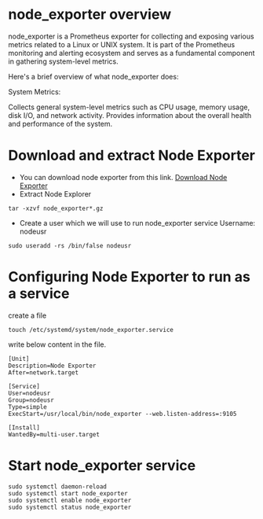 # node_exporter overview
node_exporter is a Prometheus exporter for collecting and exposing various metrics related to a Linux or UNIX system. It is part of the Prometheus monitoring and alerting ecosystem and serves as a fundamental component in gathering system-level metrics.

Here's a brief overview of what node_exporter does:

System Metrics:

Collects general system-level metrics such as CPU usage, memory usage, disk I/O, and network activity.
Provides information about the overall health and performance of the system.

# Download and extract Node Exporter
- You can download node exporter from this link.
[Download Node Exporter](https://prometheus.io/download/#node_exporter)
- Extract Node Explorer
```
tar -xzvf node_exporter*.gz
```
- Create a user which we will use to run node_exporter service
Username: nodeusr
```
sudo useradd -rs /bin/false nodeusr
```


# Configuring Node Exporter to run as a service
create a file
```
touch /etc/systemd/system/node_exporter.service
```

write below content in the file.

```
[Unit]
Description=Node Exporter
After=network.target

[Service]
User=nodeusr
Group=nodeusr
Type=simple
ExecStart=/usr/local/bin/node_exporter --web.listen-address=:9105

[Install]
WantedBy=multi-user.target
```

# Start node_exporter service
```
sudo systemctl daemon-reload
sudo systemctl start node_exporter
sudo systemctl enable node_exporter
sudo systemctl status node_exporter
```
